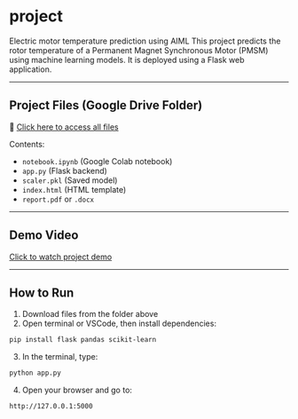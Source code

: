 # project
Electric motor temperature prediction using AIML
This project predicts the rotor temperature of a Permanent Magnet Synchronous Motor (PMSM) using machine learning models. It is deployed using a Flask web application.

---

##  Project Files (Google Drive Folder)

🔗 [Click here to access all files](https://drive.google.com/drive/folders/1zb4DXvr3PCy8s9Wluaurwh_LVUBvTAGM?usp=drive_link)

Contents:
- `notebook.ipynb` (Google Colab notebook)
- `app.py` (Flask backend)
- `scaler.pkl` (Saved model)
- `index.html` (HTML template)
- `report.pdf` or `.docx`

---

##  Demo Video

 [Click to watch project demo](https://drive.google.com/file/d/1PPNUwrAXRh5TnY1z_ds5dLIQTjSlxNTM/view?usp=drive_link)

---

##  How to Run

1. Download files from the folder above  
2. Open terminal or VSCode, then install dependencies:

```bash
pip install flask pandas scikit-learn
```

3. In the terminal, type:

```bash
python app.py
```

4. Open your browser and go to:

```
http://127.0.0.1:5000
```

